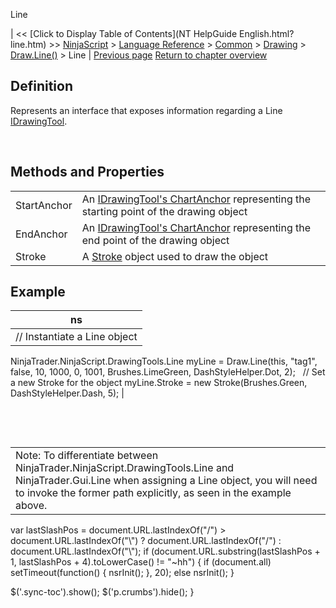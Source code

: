 ﻿










 


Line







| &lt;&lt; [Click to Display Table of Contents](NT HelpGuide English.html?line.htm) &gt;&gt;
 [NinjaScript](ninjascript.htm) &gt; [Language Reference](language_reference_wip.htm) &gt; [Common](common.htm) &gt; [Drawing](drawing.htm) &gt; [Draw.Line()](draw_line.htm) &gt;
Line | [Previous page](draw_line.htm)
[Return to chapter overview](draw_line.htm)










Definition
----------


Represents an interface that exposes information regarding a Line [IDrawingTool](idrawingtool.htm).


 


Methods and Properties
----------------------




|  |  |
| --- | --- |
| StartAnchor | An [IDrawingTool's ChartAnchor](idrawingtool.htm#chartanchor) representing the starting point of the drawing object |
| EndAnchor | An [IDrawingTool's ChartAnchor](idrawingtool.htm#chartanchor) representing the end point of the drawing object |
| Stroke | A [Stroke](stroke_class.htm) object used to draw the object |





Example
-------




| ns |
| --- |
| // Instantiate a Line object
NinjaTrader.NinjaScript.DrawingTools.Line myLine = Draw.Line(this, "tag1", false, 10, 1000, 0, 1001, Brushes.LimeGreen, DashStyleHelper.Dot, 2);
 
// Set a new Stroke for the object
myLine.Stroke = new Stroke(Brushes.Green, DashStyleHelper.Dash, 5); |



 


 




|  |
| --- |
| Note: To differentiate between NinjaTrader.NinjaScript.DrawingTools.Line and NinjaTrader.Gui.Line when assigning a Line object, you will need to invoke the former path explicitly, as seen in the example above. |






 
 var lastSlashPos = document.URL.lastIndexOf("/") &gt; document.URL.lastIndexOf("\\") ? document.URL.lastIndexOf("/") : document.URL.lastIndexOf("\\");
 if (document.URL.substring(lastSlashPos + 1, lastSlashPos + 4).toLowerCase() != "~hh") {
 if (document.all) setTimeout(function() {
 nsrInit();
 }, 20);
 else nsrInit();
 }
 
 
 $('.sync-toc').show();
 $('p.crumbs').hide();
 }
 
 
 



